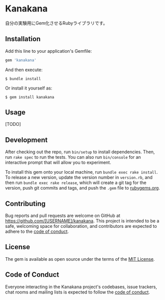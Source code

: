 # Kanakana

自分の実験用にGem化させるRubyライブラリです。

## Installation

Add this line to your application's Gemfile:

```ruby
gem 'kanakana'
```

And then execute:

    $ bundle install

Or install it yourself as:

    $ gem install kanakana

## Usage

[TODO]

## Development

After checking out the repo, run `bin/setup` to install dependencies. Then, run `rake spec` to run the tests. You can also run `bin/console` for an interactive prompt that will allow you to experiment.

To install this gem onto your local machine, run `bundle exec rake install`. To release a new version, update the version number in `version.rb`, and then run `bundle exec rake release`, which will create a git tag for the version, push git commits and tags, and push the `.gem` file to [rubygems.org](https://rubygems.org).

## Contributing

Bug reports and pull requests are welcome on GitHub at https://github.com/[USERNAME]/kanakana. This project is intended to be a safe, welcoming space for collaboration, and contributors are expected to adhere to the [code of conduct](https://github.com/[USERNAME]/kanakana/blob/master/CODE_OF_CONDUCT.md).


## License

The gem is available as open source under the terms of the [MIT License](https://opensource.org/licenses/MIT).

## Code of Conduct

Everyone interacting in the Kanakana project's codebases, issue trackers, chat rooms and mailing lists is expected to follow the [code of conduct](https://github.com/[USERNAME]/kanakana/blob/master/CODE_OF_CONDUCT.md).
